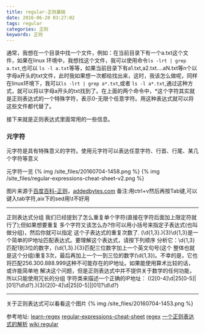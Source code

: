 ```yaml
---
title: regular-正则基础
date: 2016-06-20 03:27:02
tags: regular
categories: 正则
keywords: 正则
---
```


通常，我想在一个目录中找一个文件，例如：在当前目录下有一个a.txt这个文件，如果在linux 环境中，我想找这个文件，我可以使用命令``ls -lrt | grep a.txt``,也可以 ``ls -l a.txt``等等，如果当前目录下有a1.txt,a2.txt....aN.txt等n个以字母a开头的txt文件，此时我如果想一次都给找出来，这时，我该怎么做呢，同样在linux环境下，我可以``ls -lrt | grep a*.txt``,或者 ``ls -l a*.txt``,通过这种方式，就可以将以字母a开头的txt找到了。在上面的两个命令中，*这个字符其实就是正则表达式的一个特殊字符，表示0-无限个任意字符。用这种表达式就可以将这些文件都代替了。
<!--more-->

接下来就是正则表达式里面常用的一些信息。

### 元字符
元字符是具有特殊意义的字符。使用元字符可以表达任意字符、行首、行尾、某几个字符等意义

元字符一览
{% img /site_files/20160704-1458.png %}
{% img /site_files/regular-expressions-cheat-sheet-v2.png %}

图片来源于[百度百科-正则](http://baike.baidu.com/link?url=DeFJcFEo6R0gYlPNcFmor5_S336Q8JqGxK7bWGmPv0O8i5QwJHNlBf6ub9iu5EemGR6pY2-0nyxs1MBRM7U-Ba)，[addedbytes.com](http://www.addedbytes.com/cheat-sheets/download/)
备注:用ctrl+v然后再按Tab键,可以键入tab字符,aix下的sed用\t不好用

******************************************************************************
正则表达式分组
我们已经提到了怎么重复单个字符(直接在字符后面加上限定符就行了);但如果想要重复
多个字符又该怎么办?你可以用小括号来指定子表达式(也叫做分组)，然后你就可以指定
这个子表达式的重复次数了.
(\d{1,3}\.){3}\d{1,3}是一个简单的IP地址匹配表达式。要理解这个表达式，请按下列顺序
分析它：\d{1,3}匹配1到3位的数字，(\d{1,3}\.){3}匹配三位数字加上一个英文句号(这个
整体也就是这个分组)重复3次，最后再加上一个一到三位的数字(\d{1,3})。不幸的是，它也
将匹配256.300.888.999这种不可能存在的IP地址。如果能使用算术比较的话，或许能简单地
解决这个问题，但是正则表达式中并不提供关于数学的任何功能，所以只能使用冗长的分组
字符类来描述一个正确的IP地址：
    ((2[0-4]\d|25[0-5]|[01]?\d\d?)\.){3}(2[0-4]\d|25[0-5]|[01]?\d\d?)

******************************************************************************
关于正则表达式可以看看这个图片
{% img /site_files/20160704-1453.png %}

参考地址:
[learn-regex](https://github.com/dwyl/learn-regex/blob/master/README.md)
[regular-expressions-cheat-sheet](http://www.addedbytes.com/cheat-sheets/download/regular-expressions-cheat-sheet-v2.png)
[regex](http://www.computerhope.com/jargon/r/regex.htm)
[一个正则表达式的解析](http://www.computerhope.com/jargon/r/regex.htm)
[wiki regular](https://en.wikipedia.org/wiki/Regular_expression)
